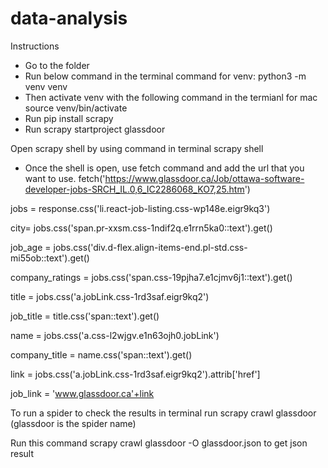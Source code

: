 # data-analysis

Instructions

- Go to the folder
- Run below command in the terminal
  command for venv: python3 -m venv venv
- Then activate venv with the following command in the termianl for mac
  source venv/bin/activate
- Run pip install scrapy
- Run scrapy startproject glassdoor

Open scrapy shell by using command in terminal scrapy shell

- Once the shell is open, use fetch command and add the url that you want to use.
  fetch('https://www.glassdoor.ca/Job/ottawa-software-developer-jobs-SRCH_IL.0,6_IC2286068_KO7,25.htm')

jobs = response.css('li.react-job-listing.css-wp148e.eigr9kq3')

city= jobs.css('span.pr-xxsm.css-1ndif2q.e1rrn5ka0::text').get()

job_age = jobs.css('div.d-flex.align-items-end.pl-std.css-mi55ob::text').get()

company_ratings = jobs.css('span.css-19pjha7.e1cjmv6j1::text').get()

title = jobs.css('a.jobLink.css-1rd3saf.eigr9kq2')

job_title = title.css('span::text').get()

name = jobs.css('a.css-l2wjgv.e1n63ojh0.jobLink')

company_title = name.css('span::text').get()

link = jobs.css('a.jobLink.css-1rd3saf.eigr9kq2').attrib['href']

job_link = 'www.glassdoor.ca'+link

To run a spider to check the results in terminal run scrapy crawl glassdoor (glassdoor is the spider name)

Run this command scrapy crawl glassdoor -O glassdoor.json to get json result
